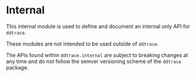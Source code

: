 # Internal
This internal module is used to define and document an internal only API for `ddtrace`.

These modules are not intended to be used outside of `ddtrace`.

The APIs found within `ddtrace.internal` are subject to breaking changes at any time
and do not follow the semver versioning scheme of the `ddtrace` package.
